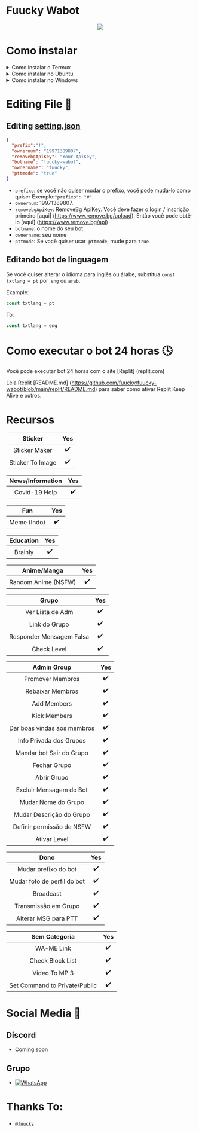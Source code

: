 # Fuucky Wabot
<p style="text-align:center">
  <img src="./.github/rm/20210821_110622.jpg">
</p>

# Como instalar

<details>
<summary>Como instalar o Termux</summary>

### Clonagem
Digite o comando :

```sh
> apt-get update && apt-get install upgrade -y
> apt-get install git
> git clone https://github.com/fuucky/fuucky-wabot
```

### Installing Package & Dependencies
Type command :

```sh
> cd fuucky-wabot
> bash install.sh
```

### Start
Digite o comando :

```sh
> npm start
```

</details>

<details>
<summary>Como instalar no Ubuntu</summary>
Digite o comando :

```sh
> apt-get update
> apt-get install sudo -y
> sudo apt-get install git
> cd fuucky-wabot
```

### Installing Package & Dependencies

```sh
> sudo apt-get install nodejs -y
> sudo apt-get install wget -y
> sudo apt-get install libwebp-dev -y
> sudo apt-get install tesseract-ocr -y
> npm install && echo "[*] All dependencies have been installed, please run the command \"npm start\" to immediately start the script"
```

#### Alternative
This is an alternative command to install Package & Dependencies

```sh
sudo apt-get install nodejs wget libwebp-dev tesseract-ocr -y && npm install && echo "[*] All dependencies have been installed, please run the command \"npm start\" to immediately start the script"
```

### Start
digite o comando :

```sh
> npm start
```

</details>

<details>
<summary>Como instalar no Windows</summary>

#### Instalando Git
- Baixe o arquivo [aqui] (https://git-scm.com/download/win)
- Depois disso, execute o arquivo baixado como Administrador.
- Conclua a instalação.
- Verifique o `git`
- Agora que você instalou o Tesseract, verifique se está funcionando executando este comando para ver o número da versão::

```cmd
> git --version
```

#### Instalando Libwebp
- Baixe o arquivo [aqui] (https://storage.googleapis.com/downloads.webmproject.org/releases/webp/libwebp-1.2.1-windows-x64.zip).
- Extraia o arquivo para o caminho `C: \`.
- Renomeie a pasta extraída para `libwebp`.
- Execute o Prompt de Comando como Administrador.
- Execute este comando:

```cmd
> setx /m PATH "C:\libwebp\bin;%PATH%"
```

#### Instalando Tesseract
- Baixe o arquivo x64 [aqui] (https://s.id/vftesseract).
- Depois disso, execute o arquivo baixado como Administrador.
- Conclua a instalação.
- Execute o Prompt de Comando como Administrador.
- Execute este comando:
```cmd
> setx / m PATH "C: \ Arquivos de programas \ Tesseract-OCR;% PATH%"
```
Isso nos dará um retorno de chamada como `SUCCESS: o valor especificado foi salvo`.
- Agora que você instalou o Tesseract, verifique se está funcionando executando este comando para ver o número da versão:

```
> tesseract -version
```

#### Installing FFmpeg
- Download one of the available versions of FFmpeg by clicking [this link](https://www.gyan.dev/ffmpeg/builds/).
- Extract the file to `C:\` path.
- Rename the extracted folder to `ffmpeg`.
- Run Command Prompt as Administrator.
- Run this command:
```cmd
> setx /m PATH "C:\ffmpeg\bin;%PATH%"
```
It will give us a callback like `SUCCESS: specified value was saved`.

</details>

# Editing File 📝

## Editing [setting.json](https://github.com/moo-d/baileys-wabot/blob/main/lib/setting.json)
```json
{
  "prefix":"!",
  "ownernum": "19971389807",
  "removebgApiKey": "Your-ApiKey",
  "botname": "fuucky-wabot",
  "ownername": "fuucky",
  "pttmode": "true"
}
```

- `prefixo`: se você não quiser mudar o prefixo, você pode mudá-lo como quiser Exemplo:` "prefixo": "#" `.
- `ownernum`: 19971389807.
- `removebgApiKey`: RemoveBg ApiKey. Você deve fazer o login / inscrição primeiro [aqui] (https://www.remove.bg/upload). Então você pode obtê-lo [aqui] (https://www.remove.bg/api)
- `botname`: o nome do seu bot
- `ownername`: seu nome
- `pttmode`: Se você quiser usar` pttmode`, mude para `true`

## Editando bot de linguagem
Se você quiser alterar o idioma para inglês ou árabe, substitua `const txtlang = pt` por` eng` ou `arab`.

Example:

```js
const txtlang = pt
```

To:
```js
const txtlang = eng
```

# Como executar o bot 24 horas 🕓
Você pode executar bot 24 horas com o site [Replit] (replit.com)

Leia Replit [README.md] (https://github.com/fuucky/fuucky-wabot/blob/main/replit/README.md) para saber como ativar Replit Keep Alive e outros.

# Recursos

|      Sticker     | Yes |
|:----------------:|:---:|
| Sticker Maker    | ✔️  |
| Sticker To Image | ✔️  |

| News/Information | Yes |
|:----------------:|:---:|
| Covid-19 Help    | ✔️  |

|   Fun       | Yes |
|:-----------:|:---:|
| Meme (Indo) | ✔️  |

| Education | Yes |
|:---------:|:---:|
| Brainly   | ✔️  |

|     Anime/Manga     | Yes |
|:-------------------:|:---:|
| Random Anime (NSFW) | ✔️  |

|           Grupo           | Yes |
|:-------------------------:|:---:|
| Ver Lista de Adm          | ✔️  |
| Link do Grupo             | ✔️  |
| Responder Mensagem Falsa  | ✔️  |
| Check Level               | ✔️  |

|         Admin Group              | Yes |
|:--------------------------------:|:---:|
| Promover Membros                 | ✔️  |
| Rebaixar Membros                 | ✔️  |
| Add Members                      | ✔️  |
| Kick Members                     | ✔️  |
| Dar boas vindas aos membros      | ✔️  |
| Info Privada dos Grupos          | ✔️  |
| Mandar bot Sair do Grupo         | ✔️  |
| Fechar Grupo                     | ✔️  |
| Abrir Grupo                      | ✔️  |
| Excluir Mensagem do Bot          | ✔️  |
| Mudar Nome do Grupo              | ✔️  |
| Mudar Descrição do Grupo         | ✔️  |
| Definir permissão de NSFW        | ✔️  |
| Ativar Level                     | ✔️  |

|             Dono           | Yes |
|:---------------------------:|:---:|
| Mudar prefixo do bot        | ✔️  |
| Mudar foto de perfil do bot | ✔️  |
| Broadcast                   | ✔️  |
| Transmissão em Grupo        | ✔️  |
| Alterar MSG para PTT        | ✔️  |

|          Sem Categoria        | Yes |
|:-----------------------------:|:---:|
| WA-ME Link                    | ✔️  |
| Check Block List              | ✔️  |
| Video To MP 3                 | ✔️  |
| Set Command to Private/Public | ✔️  |

</details>

# Social Media 📱

## Discord
- Coming soon

## Grupo
* <a href=""><img alt="WhatsApp" src="https://img.shields.io/badge/WhatsApp%20Group-25D366?style=for-the-badge&logo=whatsapp&logoColor=white"/></a>

# Thanks To:
- [`@fuucky`](https://github.com/fuucky/fuucky)
